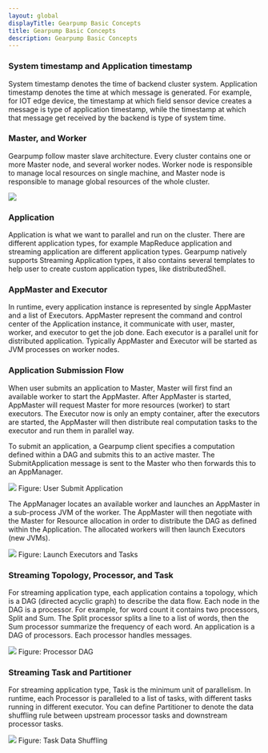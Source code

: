 ```yaml
---
layout: global
displayTitle: Gearpump Basic Concepts
title: Gearpump Basic Concepts
description: Gearpump Basic Concepts
---
```


### System timestamp and Application timestamp

System timestamp denotes the time of backend cluster system. Application timestamp denotes the time at which message is generated. For example, for IOT edge device, the timestamp at which field sensor device creates a message is type of application timestamp, while the timestamp at which that message get received by the backend is type of system time.

### Master, and Worker

Gearpump follow master slave architecture. Every cluster contains one or more Master node, and several worker nodes. Worker node is responsible to manage local resources on single machine, and Master node is responsible to manage global resources of the whole cluster.

![](/img/actor_hierarchy.png)

### Application

Application is what we want to parallel and run on the cluster. There are different application types, for example MapReduce application and streaming application are different application types. Gearpump natively supports Streaming Application types, it also contains several templates to help user to create custom application types, like distributedShell.

### AppMaster and Executor

In runtime, every application instance is represented by single AppMaster and a list of Executors. AppMaster represent the command and control center of the Application instance, it communicate with user, master, worker, and executor to get the job done. Each executor is a parallel unit for distributed application. Typically AppMaster and Executor will be started as JVM processes on worker nodes.

### Application Submission Flow

When user submits an application to Master, Master will first find an available worker to start the AppMaster. After AppMaster is started, AppMaster will request Master for more resources (worker) to start executors. The Executor now is only an empty container, after the executors are started, the AppMaster will then distribute real computation tasks to the executor and run them in parallel way.

To submit an application, a Gearpump client specifies a computation defined within a DAG and submits this to an active master. The SubmitApplication message is sent to the Master who then forwards this to an AppManager.

![](/img/submit.png)
Figure: User Submit Application

The AppManager locates an available worker and launches an AppMaster in a sub-process JVM of the worker. The AppMaster will then negotiate with the Master for Resource allocation in order to distribute the DAG as defined within the Application. The allocated workers will then launch Executors (new JVMs).

![](/img/submit2.png)
Figure: Launch Executors and Tasks

### Streaming Topology, Processor, and Task

For streaming application type, each application contains a topology, which is a DAG (directed acyclic graph) to describe the data flow. Each node in the DAG is a processor. For example, for word count it contains two processors, Split and Sum. The Split processor splits a line to a list of words, then the Sum processor summarize the frequency of each word.
An application is a DAG of processors. Each processor handles messages.

![](/img/dag.png)
Figure: Processor DAG

### Streaming Task and Partitioner

For streaming application type, Task is the minimum unit of parallelism. In runtime, each Processor is paralleled to a list of tasks, with different tasks running in different executor. You can define Partitioner to denote the data shuffling rule between upstream processor tasks and downstream processor tasks.

![](/img/shuffle.png)
Figure: Task Data Shuffling
